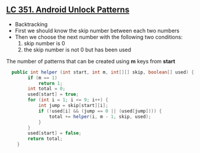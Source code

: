 ## [LC 351. Android Unlock Patterns](LC351.java)
+ Backtracking
+ First we should know the skip number between each two numbers  
+ Then we choose the next number with the following two conditions:   
    1. skip number is 0  
    2. the skip number is not 0 but has been used

The number of patterns that can be created using **m** keys from **start**
```java
  public int helper (int start, int m, int[][] skip, boolean[] used) {
        if (m == 1)
            return 1;
        int total = 0;
        used[start] = true;
        for (int i = 1; i <= 9; i++) {
            int jump = skip[start][i];
            if (!used[i] && (jump == 0 || (used[jump]))) {
                total += helper(i, m - 1, skip, used);
            }
        }
        used[start] = false;
        return total;
    }
```
